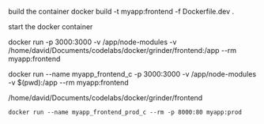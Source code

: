 build the container
docker build -t myapp:frontend -f Dockerfile.dev .


start the docker container

docker run -p 3000:3000 -v /app/node-modules -v /home/david/Documents/codelabs/docker/grinder/frontend:/app --rm myapp:frontend

docker run --name myapp_frontend_c -p 3000:3000 -v /app/node-modules -v $(pwd):/app --rm myapp:frontend

/home/david/Documents/codelabs/docker/grinder/frontend

<!-- start the  -->
`docker run --name myapp_frontend_prod_c --rm -p 8000:80 myapp:prod`